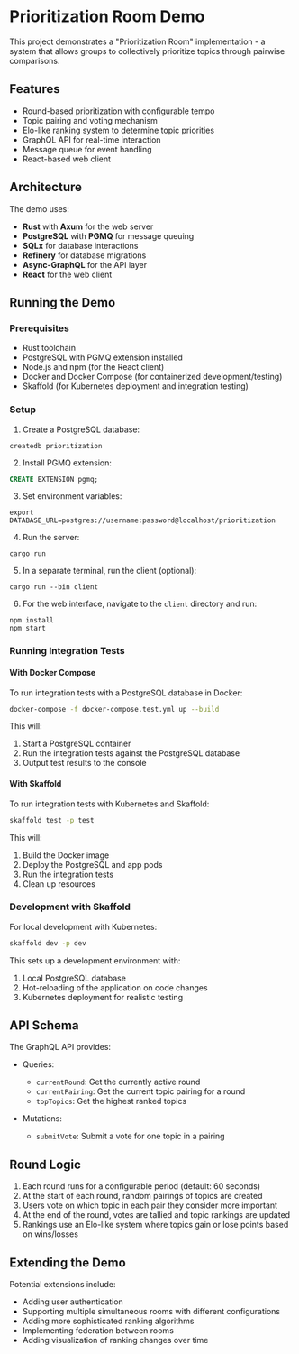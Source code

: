 # Prioritization Room Demo

This project demonstrates a "Prioritization Room" implementation - a system that allows groups to collectively prioritize topics through pairwise comparisons.

## Features

- Round-based prioritization with configurable tempo
- Topic pairing and voting mechanism
- Elo-like ranking system to determine topic priorities
- GraphQL API for real-time interaction
- Message queue for event handling
- React-based web client

## Architecture

The demo uses:
- **Rust** with **Axum** for the web server
- **PostgreSQL** with **PGMQ** for message queuing
- **SQLx** for database interactions
- **Refinery** for database migrations
- **Async-GraphQL** for the API layer
- **React** for the web client

## Running the Demo

### Prerequisites

- Rust toolchain
- PostgreSQL with PGMQ extension installed
- Node.js and npm (for the React client)
- Docker and Docker Compose (for containerized development/testing)
- Skaffold (for Kubernetes deployment and integration testing)

### Setup

1. Create a PostgreSQL database:
```
createdb prioritization
```

2. Install PGMQ extension:
```sql
CREATE EXTENSION pgmq;
```

3. Set environment variables:
```
export DATABASE_URL=postgres://username:password@localhost/prioritization
```

4. Run the server:
```
cargo run
```

5. In a separate terminal, run the client (optional):
```
cargo run --bin client
```

6. For the web interface, navigate to the `client` directory and run:
```
npm install
npm start
```

### Running Integration Tests

#### With Docker Compose

To run integration tests with a PostgreSQL database in Docker:

```bash
docker-compose -f docker-compose.test.yml up --build
```

This will:
1. Start a PostgreSQL container
2. Run the integration tests against the PostgreSQL database
3. Output test results to the console

#### With Skaffold

To run integration tests with Kubernetes and Skaffold:

```bash
skaffold test -p test
```

This will:
1. Build the Docker image
2. Deploy the PostgreSQL and app pods
3. Run the integration tests
4. Clean up resources

### Development with Skaffold

For local development with Kubernetes:

```bash
skaffold dev -p dev
```

This sets up a development environment with:
1. Local PostgreSQL database
2. Hot-reloading of the application on code changes
3. Kubernetes deployment for realistic testing

## API Schema

The GraphQL API provides:

- Queries:
  - `currentRound`: Get the currently active round
  - `currentPairing`: Get the current topic pairing for a round
  - `topTopics`: Get the highest ranked topics

- Mutations:
  - `submitVote`: Submit a vote for one topic in a pairing

## Round Logic

1. Each round runs for a configurable period (default: 60 seconds)
2. At the start of each round, random pairings of topics are created
3. Users vote on which topic in each pair they consider more important
4. At the end of the round, votes are tallied and topic rankings are updated
5. Rankings use an Elo-like system where topics gain or lose points based on wins/losses

## Extending the Demo

Potential extensions include:
- Adding user authentication
- Supporting multiple simultaneous rooms with different configurations
- Adding more sophisticated ranking algorithms
- Implementing federation between rooms
- Adding visualization of ranking changes over time
<!-- Cache buster -->
